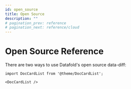 ```yaml
---
id: open_source
title: Open Source
description: ""
# pagination_prev: reference
# pagination_next: reference/cloud
---
```


# Open Source Reference

There are two ways to use Datafold's open source data-diff:


```mdx-code-block
import DocCardList from '@theme/DocCardList';

<DocCardList />
```